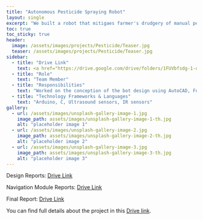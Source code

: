 ```yaml
---
title: "Autonomous Pesticide Spraying Robot"
layout: single
excerpt: "We built a robot that mitigaes farmer's drudgery of manual pesticide spraying by autonomously navigating the entire field, and spraying pesticide optimially to each plant, and also reducing the pesticide dispersion because of wind with its enclosed design."
toc: true
toc_sticky: true
header:
  image: /assets/images/projects/Pesticide/Teaser.jpg
  teaser: /assets/images/projects/Pesticide/Teaser.jpg
sidebar:
  - title: "Drive Link"
    text: <a href="https://drive.google.com/drive/folders/1FUVbfsdg-1-q_SZsKyd26T_qvc01hWPf?usp=sharing">https://drive.google.com/drive/folders/1FUVbfsdg-1-q_SZsKyd26T_qvc01hWPf?usp=sharing</a>
  - title: "Role"
    text: "Team Member"
  - title: "Responsibilities"
    text: "Worked on the conception of the bot design using AutoCAD, Fusion 360. Designed and implemented the navigation system of the bot."
  - title: "Technology Frameworks & Languages"
    text: "Arduino, C, Ultrasound sensors, IR sensors"
gallery:
  - url: /assets/images/unsplash-gallery-image-1.jpg
    image_path: assets/images/unsplash-gallery-image-1-th.jpg
    alt: "placeholder image 1"
  - url: /assets/images/unsplash-gallery-image-2.jpg
    image_path: assets/images/unsplash-gallery-image-2-th.jpg
    alt: "placeholder image 2"
  - url: /assets/images/unsplash-gallery-image-3.jpg
    image_path: assets/images/unsplash-gallery-image-3-th.jpg
    alt: "placeholder image 3"
---
```


Design Reports: [Drive Link](https://drive.google.com/drive/folders/1bI_3nNsBAaECOYIsT_fJqE1N9Q4n5NRy?usp=sharing)

Navigation Module Reports: [Drive Link](https://drive.google.com/drive/folders/1MYq1JV9k6Hrhv9rYyDWcBLtv4xVMT0Ba?usp=drive_link)

Final Report: [Drive Link](https://drive.google.com/file/d/14Jg1_Rns4n5eJX53IemzfxRNtSeNua-o/view?usp=drive_link)

You can find full details about the project in this [Drive link](https://drive.google.com/drive/folders/1FUVbfsdg-1-q_SZsKyd26T_qvc01hWPf?usp=sharing).
